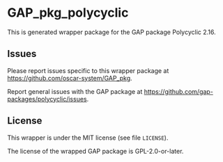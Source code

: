 # GAP_pkg_polycyclic

This is generated wrapper package for the GAP package Polycyclic 2.16.

## Issues

Please report issues specific to this wrapper package at <https://github.com/oscar-system/GAP_pkg>.

Report general issues with the GAP package at <https://github.com/gap-packages/polycyclic/issues>.

## License

This wrapper is under the MIT license (see file `LICENSE`).

The license of the wrapped GAP package is GPL-2.0-or-later.
